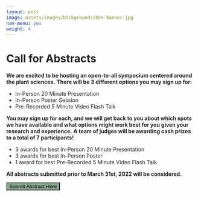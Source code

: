 ```yaml
---
layout: post
image: assets/images/backgrounds/bee-banner.jpg
nav-menu: yes
weight: 4
---
```


<h1 style="color:#202520">Call for Abstracts</h1>

<b style="color:#202520">We are excited to be hosting an open-to-all symposium centered around the plant sciences.</b>
<b style="color:#202520">There will be 3 different options you may sign up for:</b>
<ul style="color:#202520">
  <li>In-Person 20 Minute Presentation</li>
  <li>In-Person Poster Session</li>
  <li>Pre-Recorded 5 Minute Video Flash Talk</li>
</ul>
<b style="color:#202520">You may sign up for each, and we will get back to you about which spots we have available and what options might work best for you given your research and experience.</b>
<b style="color:#202520">A team of judges will be awarding cash prizes to a total of 7 participants!</b>
<ul style="color:#202520">
	<li>3 awards for best In-Person 20 Minute Presentation</li>
	<li>3 awards for best In-Person Poster</li>
	<li>1 award for best Pre-Recorded 5 Minute Video Flash Talk</li>
</ul>
<b style="color:#202520">
All abstracts submitted prior to March 31st, 2022 will be considered. 
</b>

<a href="https://docs.google.com/forms/d/e/1FAIpQLSeIUCNNhIwDGP4ijmRzvzdkN97ucRHhekrUGzzbUM1YFXNqNQ/viewform?usp=sf_link" target="_blank" rel="noopener noreferrer" style = "text-decoration: none"><button button style = "background:#8eaa8f"> Submit Abstract Here </button></a>



